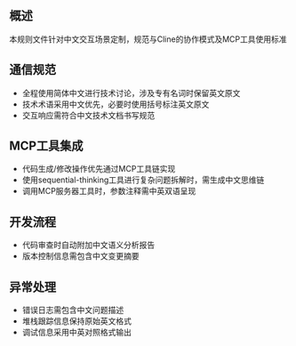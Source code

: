 ## 概述
本规则文件针对中文交互场景定制，规范与Cline的协作模式及MCP工具使用标准

## 通信规范
- 全程使用简体中文进行技术讨论，涉及专有名词时保留英文原文
- 技术术语采用中文优先，必要时使用括号标注英文原文
- 交互响应需符合中文技术文档书写规范

## MCP工具集成
- 代码生成/修改操作优先通过MCP工具链实现
- 使用sequential-thinking工具进行复杂问题拆解时，需生成中文思维链
- 调用MCP服务器工具时，参数注释需中英双语呈现

## 开发流程
- 代码审查时自动附加中文语义分析报告
- 版本控制信息需包含中文变更摘要

## 异常处理
- 错误日志需包含中文问题描述
- 堆栈跟踪信息保持原始英文格式
- 调试信息采用中英对照格式输出
